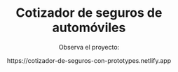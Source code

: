 <h1 align="center"> Cotizador de seguros de automóviles </h1>

<p align="center"> Observa el proyecto: </p>

<p align="center"> https://cotizador-de-seguros-con-prototypes.netlify.app </p>




